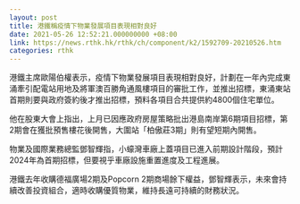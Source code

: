 ```yaml
---
layout: post
title: 港鐵稱疫情下物業發展項目表現相對良好
date: 2021-05-26 12:52:21.000000000 +08:00
link: https://news.rthk.hk/rthk/ch/component/k2/1592709-20210526.htm
categories: rthk
---
```


港鐵主席歐陽伯權表示，疫情下物業發展項目表現相對良好，計劃在一年內完成東涌牽引配電站用地及將軍澳百勝角通風樓項目的審批工作，並推出招標，東涌東站首期則要與政府簽約後才推出招標，預料各項目合共提供約4800個住宅單位。

他在股東大會上指出，上月已因應政府房屋策略批出港島南岸第6期項目招標，第2期會在獲批預售樓花後開售，大圍站「柏傲莊3期」則有望短期內開售。

物業及國際業務總監鄧智輝指，小蠔灣車廠上蓋項目已進入前期設計階段，預計2024年為首期招標，但要視乎車廠設施重置進度及工程進展。

港鐵去年收購德福廣場2期及Popcorn 2期商場餘下權益，鄧智輝表示，未來會持續改善投資組合，適時收購優質物業，維持長遠可持續的財務狀況。
